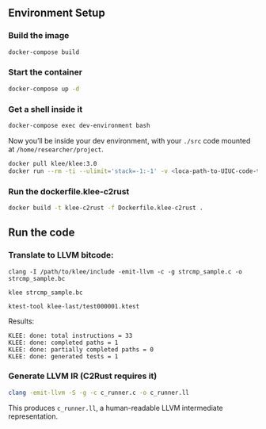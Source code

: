 
## Environment Setup

### Build the image
```bash
docker-compose build
```
### Start the container
```bash
docker-compose up -d
```
### Get a shell inside it
```bash
docker-compose exec dev-environment bash
```
Now you’ll be inside your dev environment, with your `./src` code mounted at `/home/researcher/project`.

```bash
docker pull klee/klee:3.0
docker run --rm -ti --ulimit='stack=-1:-1' -v <loca-path-to-UIUC-code-translation>/code:/code klee/klee 
```

### Run the dockerfile.klee-c2rust
```bash
docker build -t klee-c2rust -f Dockerfile.klee-c2rust .
```

## Run the code

### Translate to LLVM bitcode:
```
clang -I /path/to/klee/include -emit-llvm -c -g strcmp_sample.c -o strcmp_sample.bc

klee strcmp_sample.bc

ktest-tool klee-last/test000001.ktest
```
Results:
```
KLEE: done: total instructions = 33
KLEE: done: completed paths = 1
KLEE: done: partially completed paths = 0
KLEE: done: generated tests = 1
```


### Generate LLVM IR (C2Rust requires it)
```bash
clang -emit-llvm -S -g -c c_runner.c -o c_runner.ll
```
This produces `c_runner.ll`, a human-readable LLVM intermediate representation.